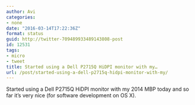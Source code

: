 ```yaml
---
author: Avi
categories:
- none
date: "2016-03-14T17:22:36Z"
format: status
guid: http://twitter-709489933489143808-post
id: 12531
tags:
- micro
- tweet
title: Started using a Dell P2715Q HiDPI monitor with my…
url: /post/started-using-a-dell-p2715q-hidpi-monitor-with-my/
---
```

Started using a Dell P2715Q HiDPI monitor with my 2014 MBP today and so far it’s very nice (for software development on OS X).